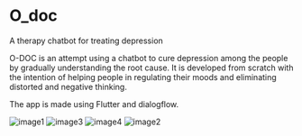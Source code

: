 # O_doc

A therapy chatbot for treating depression

O-DOC is an attempt using a chatbot to cure depression among  the people by gradually understanding the root cause. It is  developed from scratch with the intention of helping people in  regulating their moods and eliminating distorted and negative  thinking.

The app is made using Flutter and dialogflow.

![image1](https://user-images.githubusercontent.com/50455396/115253368-f2048880-a149-11eb-9dff-453a403d28a7.jpeg)
![image3](https://user-images.githubusercontent.com/50455396/115253377-f3ce4c00-a149-11eb-82b2-45511911a59c.jpeg)
![image4](https://user-images.githubusercontent.com/50455396/115253382-f4ff7900-a149-11eb-88f6-26051156097f.jpeg)
![image2](https://user-images.githubusercontent.com/50455396/115253388-f6c93c80-a149-11eb-92d5-3597a8270537.jpeg)
